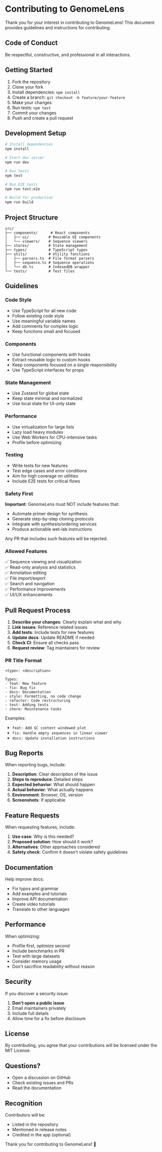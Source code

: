 # Contributing to GenomeLens

Thank you for your interest in contributing to GenomeLens! This document provides guidelines and instructions for contributing.

## Code of Conduct

Be respectful, constructive, and professional in all interactions.

## Getting Started

1. Fork the repository
2. Clone your fork
3. Install dependencies: `npm install`
4. Create a branch: `git checkout -b feature/your-feature`
5. Make your changes
6. Run tests: `npm test`
7. Commit your changes
8. Push and create a pull request

## Development Setup

```bash
# Install dependencies
npm install

# Start dev server
npm run dev

# Run tests
npm test

# Run E2E tests
npm run test:e2e

# Build for production
npm run build
```

## Project Structure

```
src/
├── components/      # React components
│   ├── ui/         # Reusable UI components
│   └── viewers/    # Sequence viewers
├── stores/         # State management
├── types/          # TypeScript types
├── utils/          # Utility functions
│   ├── parsers.ts  # File format parsers
│   ├── sequence.ts # Sequence operations
│   └── db.ts       # IndexedDB wrapper
└── tests/          # Test files
```

## Guidelines

### Code Style

- Use TypeScript for all new code
- Follow existing code style
- Use meaningful variable names
- Add comments for complex logic
- Keep functions small and focused

### Components

- Use functional components with hooks
- Extract reusable logic to custom hooks
- Keep components focused on a single responsibility
- Use TypeScript interfaces for props

### State Management

- Use Zustand for global state
- Keep state minimal and normalized
- Use local state for UI-only state

### Performance

- Use virtualization for large lists
- Lazy load heavy modules
- Use Web Workers for CPU-intensive tasks
- Profile before optimizing

### Testing

- Write tests for new features
- Test edge cases and error conditions
- Aim for high coverage on utilities
- Include E2E tests for critical flows

### Safety First

**Important**: GenomeLens must NOT include features that:

- Automate primer design for synthesis
- Generate step-by-step cloning protocols
- Integrate with synthesis/ordering services
- Produce actionable wet-lab instructions

Any PR that includes such features will be rejected.

### Allowed Features

✅ Sequence viewing and visualization  
✅ Read-only analysis and statistics  
✅ Annotation editing  
✅ File import/export  
✅ Search and navigation  
✅ Performance improvements  
✅ UI/UX enhancements  

## Pull Request Process

1. **Describe your changes**: Clearly explain what and why
2. **Link issues**: Reference related issues
3. **Add tests**: Include tests for new features
4. **Update docs**: Update README if needed
5. **Check CI**: Ensure all checks pass
6. **Request review**: Tag maintainers for review

### PR Title Format

```
<type>: <description>

Types:
- feat: New feature
- fix: Bug fix
- docs: Documentation
- style: Formatting, no code change
- refactor: Code restructuring
- test: Adding tests
- chore: Maintenance tasks
```

Examples:
- `feat: Add GC content windowed plot`
- `fix: Handle empty sequences in linear viewer`
- `docs: Update installation instructions`

## Bug Reports

When reporting bugs, include:

1. **Description**: Clear description of the issue
2. **Steps to reproduce**: Detailed steps
3. **Expected behavior**: What should happen
4. **Actual behavior**: What actually happens
5. **Environment**: Browser, OS, version
6. **Screenshots**: If applicable

## Feature Requests

When requesting features, include:

1. **Use case**: Why is this needed?
2. **Proposed solution**: How should it work?
3. **Alternatives**: Other approaches considered
4. **Safety check**: Confirm it doesn't violate safety guidelines

## Documentation

Help improve docs:

- Fix typos and grammar
- Add examples and tutorials
- Improve API documentation
- Create video tutorials
- Translate to other languages

## Performance

When optimizing:

- Profile first, optimize second
- Include benchmarks in PR
- Test with large datasets
- Consider memory usage
- Don't sacrifice readability without reason

## Security

If you discover a security issue:

1. **Don't open a public issue**
2. Email maintainers privately
3. Include full details
4. Allow time for a fix before disclosure

## License

By contributing, you agree that your contributions will be licensed under the MIT License.

## Questions?

- Open a discussion on GitHub
- Check existing issues and PRs
- Read the documentation

## Recognition

Contributors will be:

- Listed in the repository
- Mentioned in release notes
- Credited in the app (optional)

Thank you for contributing to GenomeLens! 🧬



